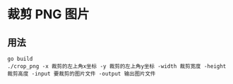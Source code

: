 # 裁剪 PNG 图片

## 用法
```
go build
./crop_png -x 裁剪的左上角x坐标 -y 裁剪的左上角y坐标 -width 裁剪宽度 -height 裁剪高度 -input 要裁剪的图片文件 -output 输出图片文件
```
